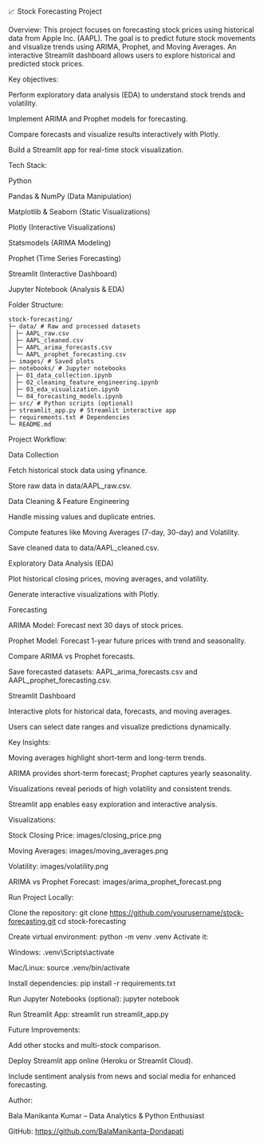 📈 Stock Forecasting Project

Overview:
This project focuses on forecasting stock prices using historical data from Apple Inc. (AAPL). The goal is to predict future stock movements and visualize trends using ARIMA, Prophet, and Moving Averages. An interactive Streamlit dashboard allows users to explore historical and predicted stock prices.

Key objectives:

Perform exploratory data analysis (EDA) to understand stock trends and volatility.

Implement ARIMA and Prophet models for forecasting.

Compare forecasts and visualize results interactively with Plotly.

Build a Streamlit app for real-time stock visualization.

Tech Stack:

Python

Pandas & NumPy (Data Manipulation)

Matplotlib & Seaborn (Static Visualizations)

Plotly (Interactive Visualizations)

Statsmodels (ARIMA Modeling)

Prophet (Time Series Forecasting)

Streamlit (Interactive Dashboard)

Jupyter Notebook (Analysis & EDA)

Folder Structure:
```
stock-forecasting/
├─ data/ # Raw and processed datasets
│ ├─ AAPL_raw.csv
│ ├─ AAPL_cleaned.csv
│ ├─ AAPL_arima_forecasts.csv
│ └─ AAPL_prophet_forecasting.csv
├─ images/ # Saved plots
├─ notebooks/ # Jupyter notebooks
│ ├─ 01_data_collection.ipynb
│ ├─ 02_cleaning_feature_engineering.ipynb
│ ├─ 03_eda_visualization.ipynb
│ └─ 04_forecasting_models.ipynb
├─ src/ # Python scripts (optional)
├─ streamlit_app.py # Streamlit interactive app
├─ requirements.txt # Dependencies
└─ README.md
```

Project Workflow:

Data Collection

Fetch historical stock data using yfinance.

Store raw data in data/AAPL_raw.csv.

Data Cleaning & Feature Engineering

Handle missing values and duplicate entries.

Compute features like Moving Averages (7-day, 30-day) and Volatility.

Save cleaned data to data/AAPL_cleaned.csv.

Exploratory Data Analysis (EDA)

Plot historical closing prices, moving averages, and volatility.

Generate interactive visualizations with Plotly.

Forecasting

ARIMA Model: Forecast next 30 days of stock prices.

Prophet Model: Forecast 1-year future prices with trend and seasonality.

Compare ARIMA vs Prophet forecasts.

Save forecasted datasets: AAPL_arima_forecasts.csv and AAPL_prophet_forecasting.csv.

Streamlit Dashboard

Interactive plots for historical data, forecasts, and moving averages.

Users can select date ranges and visualize predictions dynamically.

Key Insights:

Moving averages highlight short-term and long-term trends.

ARIMA provides short-term forecast; Prophet captures yearly seasonality.

Visualizations reveal periods of high volatility and consistent trends.

Streamlit app enables easy exploration and interactive analysis.

Visualizations:

Stock Closing Price: images/closing_price.png

Moving Averages: images/moving_averages.png

Volatility: images/volatility.png

ARIMA vs Prophet Forecast: images/arima_prophet_forecast.png

Run Project Locally:

Clone the repository:
git clone https://github.com/yourusername/stock-forecasting.git
cd stock-forecasting

Create virtual environment:
python -m venv .venv
Activate it:

Windows: .venv\Scripts\activate

Mac/Linux: source .venv/bin/activate

Install dependencies:
pip install -r requirements.txt

Run Jupyter Notebooks (optional):
jupyter notebook

Run Streamlit App:
streamlit run streamlit_app.py

Future Improvements:

Add other stocks and multi-stock comparison.

Deploy Streamlit app online (Heroku or Streamlit Cloud).

Include sentiment analysis from news and social media for enhanced forecasting.

Author:

Bala Manikanta Kumar – Data Analytics & Python Enthusiast

GitHub: https://github.com/BalaManikanta-Dondapati
